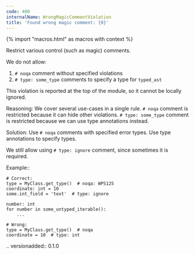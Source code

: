 ```yaml
---
code: 400
internalName: WrongMagicCommentViolation
title: 'Found wrong magic comment: {0}'
---
```


{% import "macros.html" as macros with context %}

Restrict various control (such as magic) comments.

We do not allow:

1.  `# noqa` comment without specified violations
2.  `# type: some_type` comments to specify a type for `typed_ast`

This violation is reported at the top of the module, so it cannot be
locally ignored.

Reasoning: We cover several use-cases in a single rule. `# noqa` comment
is restricted because it can hide other violations. `# type: some_type`
comment is restricted because we can use type annotations instead.

Solution: Use `# noqa` comments with specified error types. Use type
annotations to specify types.

We still allow using `# type: ignore` comment, since sometimes it is
required.

Example::

    # Correct:
    type = MyClass.get_type()  # noqa: WPS125
    coordinate: int = 10
    some.int_field = 'text'  # type: ignore
    
    number: int
    for number in some_untyped_iterable():
        ...
    
    # Wrong:
    type = MyClass.get_type()  # noqa
    coordinate = 10  # type: int

.. versionadded:: 0.1.0